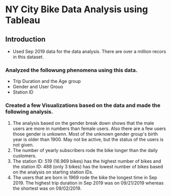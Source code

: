 # NY City Bike Data Analysis using Tableau

## Introduction
* Used Sep 2019 data for the data analysis. There are over a million recors in this dataset. 

### Analyzed the followung phenomena using this data.
* Trip Duration and the Age group
* Gender and User Grouo
* Station ID

### Created a few Visualizations based on the data and made the following analysis.

1) The analysis based on the gender break down shows that the male users are more in numbers than female users. Also there are a few users those gender is unkownn. Most of the unknown gender group's birth year is older than 1900. May not be active, but the status of the users is not given.
2) The number of yearly subscribers rode the bike longer than the daily customers.
3) The station ID: 519 (16.969 bikes) has the highest number of bikes and the station ID: 488 (only 3 bikes) has the lowest number of bikes based on the analysis on starting station IDs.
4) The users that are born in 1969 rode the bike the longest time in Sep 2019.
The highest trip duration in Sep 2019 was on 09/21/2019 whereas the shortest was on 09/02/2019.
